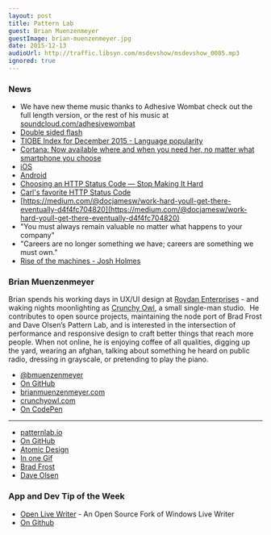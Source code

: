 ```yaml
---
layout: post
title: Pattern Lab
guest: Brian Muenzenmeyer
guestImage: brian-muenzenmeyer.jpg
date: 2015-12-13
audioUrl: http://traffic.libsyn.com/msdevshow/msdevshow_0085.mp3
ignored: true
---
```


### News

 - We have new theme music thanks to Adhesive Wombat check out the full length version, or the rest of his music at [soundcloud.com/adhesivewombat](https://soundcloud.com/adhesivewombat)
 - [Double sided flash](http://msdv.sh/1SI9olv)
 - [TIOBE Index for December 2015 - Language popularity](http://www.tiobe.com/index.php/content/paperinfo/tpci/)
 - [Cortana: Now available where and when you need her, no matter what smartphone you choose](https://blogs.windows.com/windowsexperience/2015/12/09/cortana-now-available-here-and-when-you-need-her-no-matter-what-smartphone-you-choose/)
  - [iOS](https://itunes.apple.com/us/app/cortana/id1054501703)
  - [Android](https://play.google.com/store/apps/details?id=com.microsoft.cortana)
 - [Choosing an HTTP Status Code — Stop Making It Hard](http://racksburg.com/choosing-an-http-status-code/)
  - [Carl's favorite HTTP Status Code](http://cube-drone.com/comics/c/rfc-2324)
 - [https://medium.com/@docjamesw/work-hard-youll-get-there-eventually-d4f4fc704820](https://medium.com/@docjamesw/work-hard-youll-get-there-eventually-d4f4fc704820)
  - "You must always remain valuable no matter what happens to your company"
  - "Careers are no longer something we have; careers are something we must own."
 - [Rise of the machines - Josh Holmes](https://www.youtube.com/watch?v=Ph1eVRdtJZY)

### Brian Muenzenmeyer

Brian spends his working days in UX/UI design at [Roydan Enterprises](http://roydan.com/) - and waking nights moonlighting as [Crunchy Owl](http://crunchyowl.com/), a small single-man studio.  He contributes to open source projects, maintaining the node port of Brad Frost and Dave Olsen’s Pattern Lab, and is interested in the intersection of performance and responsive design to craft better things that reach more people. When not online, he is enjoying coffee of all qualities, digging up the yard, wearing an afghan, talking about something he heard on public radio, dressing in grayscale, or pretending to play the piano.

 - [@bmuenzenmeyer](https://twitter.com/bmuenzenmeyer)
 - [On GitHub](https://github.com/bmuenzenmeyer)
 - [brianmuenzenmeyer.com](http://brianmuenzenmeyer.com/)
 - [crunchyowl.com](http://crunchyowl.com/)
 - [On CodePen](http://codepen.io/bmuenzenmeyer/)

----------------------------------------

 - [patternlab.io](http://patternlab.io/)
  - [On GitHub](https://github.com/pattern-lab)
 - [Atomic Design](http://atomicdesign.bradfrost.com/)
  - [In one Gif](http://bradfrost.com/blog/post/atomic-design-in-one-gif/)
 - [Brad Frost](https://twitter.com/brad_frost)
 - [Dave Olsen](https://twitter.com/dmolsen)

### App and Dev Tip of the Week

 - [Open Live Writer](http://msdv.sh/1Qw7wxc) - An Open Source Fork of Windows Live Writer 
  - [On Github](http://msdv.sh/1NGnELR)